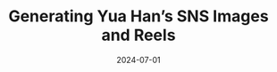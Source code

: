 ---
title: "Generating Yua Han’s SNS Images and Reels"
collection: projects
category: arxiv
permalink: /projects/yuahan
header:
    teaser: /images/yuahan.png
date: 2024-07-01
authors: ""
venue: ""
description: Created synthetic Yua Han's Instagram images and reels video with Dreambooth and Face Reenactment
tags: ["generative ai", "face reenactment"]
selected: "true"

---